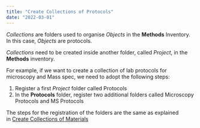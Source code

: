```yaml
---
title: "Create Collections of Protocols"
date: "2022-03-01"
---
```


  
_Collections_ are folders used to organise _Objects_ in the **Methods** Inventory. In this case, _Objects_ are protocols.

_Collections_ need to be created inside another folder, called _Project_, in the **Methods** inventory.

For example, if we want to create a collection of lab protocols for microscopy and Mass spec, we need to adopt the following steps:

1. Register a first _Project_ folder called Protocols
2. In the **Protocols** folder, register two additional folders called Microscopy Protocols and MS Protocols

  
The steps for the registration of the folders are the same as explained in [Create Collections of Materials](https://openbis.ch/index.php/docs/admin-documentation-openbis-19-06-4/customise-inventory-of-materials-and-samples/create-collections-of-materials/)
